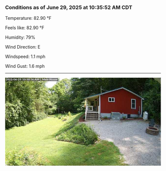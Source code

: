 ### Conditions as of June 29, 2025 at 10:35:52 AM CDT 

Temperature: 82.90 &deg;F

Feels like: 82.90 &deg;F

Humidity: 79%

Wind Direction: E

Windspeed: 1.1 mph

Wind Gust: 1.6 mph

---

<img src="./images/latest.jpeg"/>

